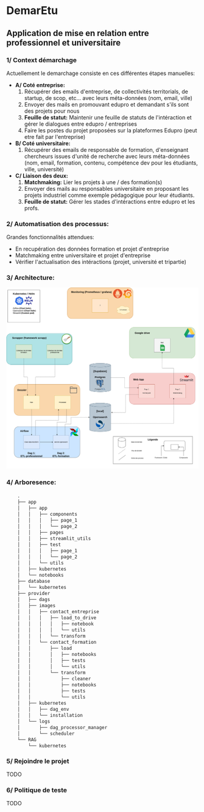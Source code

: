 # DemarEtu

## Application de mise en relation entre professionnel et universitaire

### 1/ Context démarchage

Actuellement le demarchage consiste en ces différentes étapes manuelles: 

- **A/ Coté entreprise:**
    1. Récupérer des emails d'entreprise, de collectivités territorials, de startup, de scop, etc... avec leurs méta-données (nom, email, ville)
    2. Envoyer des mails en promouvant edupro et demandant s'ils sont des projets pour nous
    3. **Feuille de statut:** Maintenir une feuille de statuts de l'intéraction et gérer le dialogues entre edupro / entreprises
    4. Faire les postes du projet proposées sur la plateformes Edupro (peut etre fait par l'entreprise)
- **B/ Coté universitaire:** 
    1. Récupérer des emails de responsable de formation, d'enseignant chercheurs issues d'unité de recherche avec leurs méta-données (nom, email, formation, contenu, compétence dev pour les étudiants, ville, université)
- **C/ Liaison des deux:**
    1. **Matchmaking:** Lier les projets à une / des formation(s)
    2. Envoyer des mails au responsables universitaire en proposant les projets industriel comme exemple pédagogique pour leur étudiants.
    3. **Feuille de statut:** Gérer les stades d'intéractions entre edupro et les profs.

### 2/ Automatisation des processus:

Grandes fonctionnalités attendues:

* En recupération des données formation et projet d'entreprise
* Matchmaking entre universitaire et projet d'entreprise
* Vérifier l'actualisation des intéractions (projet, université et tripartie)

### 3/ Architecture:

![test](./doc/archi_demaretu.png)

### 4/ Arboresence:
```
    .
    ├── app
    │   ├── app
    │   │   ├── components
    │   │   │   ├── page_1
    │   │   │   └── page_2
    │   │   ├── pages
    │   │   ├── streamlit_utils
    │   │   ├── test
    │   │   │   ├── page_1
    │   │   │   └── page_2
    │   │   └── utils
    │   ├── kubernetes
    │   └── notebooks
    ├── database
    │   └── kubernetes
    ├── provider
    │   ├── dags
    │   ├── images
    │   │   ├── contact_entreprise
    │   │   │   ├── load_to_drive
    │   │   │   │   ├── notebook
    │   │   │   │   └── utils
    │   │   │   └── transform
    │   │   └── contact_formation
    │   │       ├── load
    │   │       │   ├── notebooks
    │   │       │   ├── tests
    │   │       │   └── utils
    │   │       └── transform
    │   │           ├── cleaner
    │   │           ├── notebooks
    │   │           ├── tests
    │   │           └── utils
    │   ├── kubernetes
    │   │   ├── dag_env
    │   │   └── installation
    │   └── logs
    │       ├── dag_processor_manager
    │       └── scheduler
    └── RAG
        └── kubernetes
```

### 5/ Rejoindre le projet

TODO

### 6/ Politique de teste

TODO